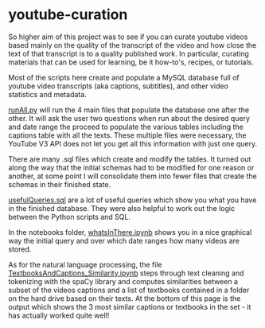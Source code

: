 # youtube-curation

So higher aim of this project was to see if you can curate youtube videos based mainly on the quality of the transcript of the video and how close the text of that transcript is to a quality published work. In particular, curating materials that can be used for learning, be it how-to's, recipes, or tutorials. 

Most of the scripts here create and populate a MySQL database full of youtube video transcripts (aka captions, subtitles), and other video statistics and metadata. 

[runAll.py](https://github.com/aktivkohle/youtube-curation/blob/master/runAll.py) will run the 4 main files that populate the database one after the other. It will ask the user two questions when run about the desired query and date range the proceed to populate the various tables including the captions table with all the texts. These multiple files were necessary, the YouTube V3 API does not let you get all this information with just one query. 

There are many .sql files which create and modify the tables. It turned out along the way that the initial schemas had to be modified for one reason or another, at some point I will consolidate them into fewer files that create the schemas in their finished state. 

[usefulQueries.sql](https://github.com/aktivkohle/youtube-curation/blob/master/usefulQueries.sql) are a lot of useful queries which show you what you have in the finished database. They were also helpful to work out the logic between the Python scripts and SQL. 

In the notebooks folder, [whatsInThere.ipynb](https://github.com/aktivkohle/youtube-curation/blob/master/notebooks/whatsInThere.ipynb) shows you in a nice graphical way the initial query and over which date ranges how many videos are stored. 

As for the natural language processing, the file [TextbooksAndCaptions_Similarity.ipynb](https://github.com/aktivkohle/youtube-curation/blob/master/notebooks/TextbooksAndCaptions_Similarity.ipynb) steps through text cleaning and tokenizing with the spaCy library and computes similarities between a subset of the videos captions and a list of textbooks contained in a folder on the hard drive based on their texts. At the bottom of this page is the output which shows the 3 most similar captions or textbooks in the set - it has actually worked quite well!

